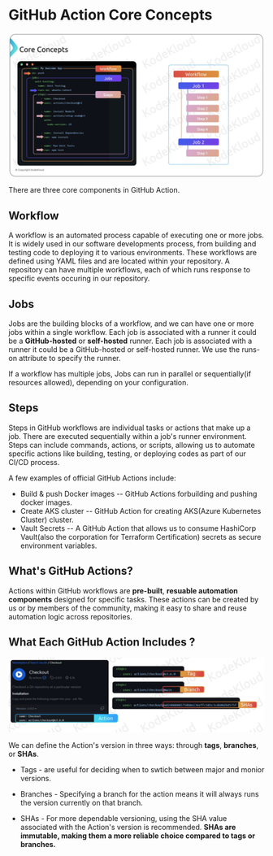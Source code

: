 # GitHub Action Core Concepts
![](../pics/github-core-concetps.png)

There are three core components in GitHub Action. 

## Workflow 
A workflow is an automated process capable of executing one or more jobs. It is widely used in our software developments process, from building and testing code to deploying it to various environments. These workflows are defined using YAML files and are located within your repository. A repository can have multiple workflows, each of which runs response to specific events occuring in our repository. 

## Jobs
Jobs are the building blocks of a workflow, and we can have one or more jobs within a single workflow. Each job is associated with a runner it could be a **GitHub-hosted** or **self-hosted** runner. Each job is associated with a runner it could be a GitHub-hosted or self-hosted runner. We use the runs-on attribute to specify the runner. 

If a workflow has multiple jobs, Jobs can run in parallel or sequentially(if resources allowed), depending on your configuration. 

## Steps 
Steps in GitHub workflows are individual tasks or actions that make up a job. There are executed sequentially within a job's runner environment. Steps can include commands, actions, or scripts, allowing us to automate specific actions like building, testing, or deploying codes as part of our CI/CD process. 

A few examples of official GitHub Actions include: 
- Build & push Docker images -- GitHub Actions forbuilding and pushing docker images. 
- Create AKS cluster -- GitHub Action for creating AKS(Azure Kubernetes Cluster) cluster.
- Vault Secrets -- A GitHub Action that allows us to consume HashiCorp Vault(also the corporation for Terraform Certification) secrets as secure environment variables. 


## What's GitHub Actions?
Actions within GitHub workflows are **pre-built**, **resuable automation components** designed for specific tasks. 
These actions can be created by us or by members of the community, making it easy to share and reuse automation logic across repositories. 


## What Each GitHub Action Includes ? 

![](../pics/githubaction-constructs.png)

We can define the Action's version in three ways: through **tags**, **branches**, or **SHAs**.

- Tags - are useful for deciding when to swtich between major and monior versions. 

- Branches - Specifying a branch for the action means it will always runs the version currently on that branch. 

- SHAs - For more dependable versioning, using the SHA value associated with the Action's version is recommended. **SHAs are immutable, making them a more reliable choice compared to tags or branches.**


